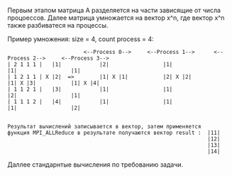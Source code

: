 Первым этапом матрица А разделяется на части зависящие от числа процоессов. Далее матрица умножается на вектор x^n, где вектор x^n также разбиватеся на процессы.

Пример умножения: size = 4, count process = 4:

                            <--Process 0-->     <--Process 1-->      <--Process 2-->     <--Process 3-->
    | 2 1 1 1 |   |1|            |2|                 |1|                  |1|                 |1|
    | 1 2 1 1 | X |2|  =>        |1| X |1|           |2| X |2|            |1| X |3|           |1| X |4|       
    | 1 1 2 1 |   |3|            |1|                 |1|                  |2|                 |1|
    | 1 1 1 2 |   |4|            |1|                 |1|                  |1|                 |2|
                                                               
                                                                                                                                
    Результат вычислений записывается в вектор, затем применяется 
    функция MPI_ALLReduce в результате получаются вектор result :  |11|
                                                                   |12|
                                                                   |13|
                                                                   |14|                                                
Даллее стандарнтые вычисления по требованию задачи.
